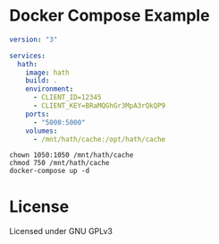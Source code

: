 # Docker Compose Example
```yaml
version: "3"

services:
  hath:
    image: hath
    build: .
    environment:
      - CLIENT_ID=12345
      - CLIENT_KEY=BRaMQGhGr3MpA3rQkQP9
    ports:
      - "5000:5000"
    volumes:
      - /mnt/hath/cache:/opt/hath/cache
```

    chown 1050:1050 /mnt/hath/cache
    chmod 750 /mnt/hath/cache
    docker-compose up -d

# License
Licensed under GNU GPLv3
